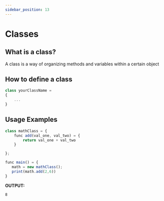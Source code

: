 ```yaml
---
sidebar_position: 13
---
```


# Classes

## What is a class?
A class is a way of organizing methods and variables within a certain object

## How to define a class

```jsx
class yourClassName = 
{
	...
}
```

## Usage Examples

```jsx
class mathClass = {
	func add(val_one, val_two) = {
		return val_one + val_two
	}

};

func main() = {
   math = new mathClass();
   print(math.add(2,6))
}
```

**OUTPUT:** 

```
8
```
